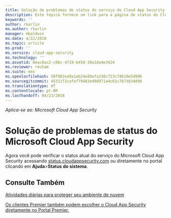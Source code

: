 ```yaml
---
title: Solução de problemas de status do serviço do Cloud App Security | Microsoft Docs
description: Este tópico fornece um link para a página de status do Cloud App Security
keywords: ''
author: rkarlin
ms.author: rkarlin
manager: mbaldwin
ms.date: 4/22/2018
ms.topic: article
ms.prod: ''
ms.service: cloud-app-security
ms.technology: ''
ms.assetid: 0eac8ac2-c8bc-4719-b45d-30a1da4e3424
ms.reviewer: reutam
ms.suite: ems
ms.openlocfilehash: 50f982ea9a1eb24e8befa330c723c74610e5d996
ms.sourcegitcommit: 45311f2cafef79483e40d971a4c61c7673834d96
ms.translationtype: HT
ms.contentlocale: pt-BR
ms.lasthandoff: 04/23/2018
---
```

*Aplica-se ao: Microsoft Cloud App Security*


# <a name="troubleshooting-microsoft--cloud-app-security-status"></a>Solução de problemas de status do Microsoft Cloud App Security

Agora você pode verificar o status atual do serviço do Microsoft Cloud App Security acessando [status.cloudappsecurity.com](https://status.cloudappsecurity.com) ou diretamente no portal clicando em **Ajuda**>**Status do sistema**. 

## <a name="see-also"></a>Consulte Também  
[Atividades diárias para proteger seu ambiente de nuvem](daily-activities-to-protect-your-cloud-environment.md)   

[Os clientes Premier também podem escolher o Cloud App Security diretamente no Portal Premier.](https://premier.microsoft.com/)  
  
  